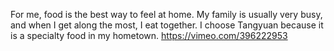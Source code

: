 For me, food is the best way to feel at home. My family is usually very busy, and when I get along the most, I eat together. I choose Tangyuan because it is a specialty food in my hometown.
https://vimeo.com/396222953
